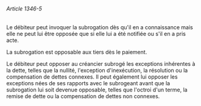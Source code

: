 ###### Article 1346-5

Le débiteur peut invoquer la subrogation dès qu'il en a connaissance mais elle ne peut lui être opposée que si elle lui a été notifiée ou s'il en a pris acte.

La subrogation est opposable aux tiers dès le paiement.

Le débiteur peut opposer au créancier subrogé les exceptions inhérentes à la dette, telles que la nullité, l'exception d'inexécution, la résolution ou la compensation de dettes connexes. Il peut également lui opposer les exceptions nées de ses rapports avec le subrogeant avant que la subrogation lui soit devenue opposable, telles que l'octroi d'un terme, la remise de dette ou la compensation de dettes non connexes.

